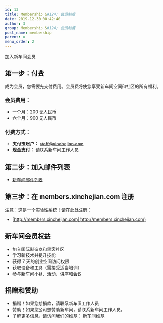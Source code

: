 ```yaml
---
id: 13
title: Membership &#124; 会员制度
date: 2019-12-30 00:42:40
author: 3
group: Membership &#124; 会员制度
post_name: membership
parent: 0
menu_order: 2
---
```


加入新车间会员

## 第一步：付费

成为会员，您需要先支付费用。会员费将使您享受新车间空间和社区的所有福利。

### 会员费用：

* 一个月：200 元人民币
* 六个月：900 元人民币

### 付费方式：

* **支付宝账户：** staff@xinchejian.com
* **现金支付：** 请联系新车间工作人员

## 第二步：加入邮件列表

* [新车间邮件列表](http://eepurl.com/oiiqn)

## 第三步：在 members.xinchejian.com 注册

注意：这是一个实验性系统！请在此处注册：
* [http://members.xinchejian.com](http://members.xinchejian.com)

## 新车间会员权益

* 加入国际制造商和黑客社区
* 学习新技术并提升技能
* 获得 7 天的创业空间访问权限
* 获取设备和工具（需接受适当培训）
* 参与新车间小组、活动、讲座和会议

## 捐赠和赞助

* 捐赠！如果您想捐款，请联系新车间工作人员
* 赞助！如果您公司想赞助新车间，请联系新车间工作人员。
* 了解更多信息，请访问我们的维基： [新车间维基](http://wiki.xinchejian.com/wiki/)